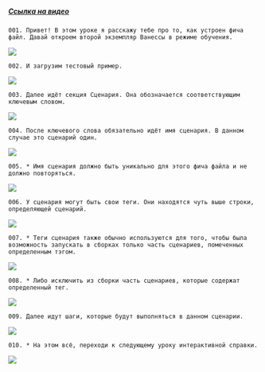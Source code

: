 ﻿##### [Ссылка на видео](https://youtu.be/HIQX2QY5ECA)

	001. Привет! В этом уроке я расскажу тебе про то, как устроен фича файл. Давай откроем второй экземпляр Ванессы в режиме обучения.

![](https://vanessa-files.do.bit-erp.ru/Doc/1.2.040.1/MD/Глава03/images/000_КакУстроенFeatureФайлСекцияСценария.png)

	002. И загрузим тестовый пример.

![](https://vanessa-files.do.bit-erp.ru/Doc/1.2.040.1/MD/Глава03/images/005_КакУстроенFeatureФайлСекцияСценария.png)

	003. Далее идёт секция Сценария. Она обозначается соответствующим ключевым словом.

![](https://vanessa-files.do.bit-erp.ru/Doc/1.2.040.1/MD/Глава03/images/008_КакУстроенFeatureФайлСекцияСценария.png)

	004. После ключевого слова обязательно идёт имя сценария. В данном случае это сценарий один.

![](https://vanessa-files.do.bit-erp.ru/Doc/1.2.040.1/MD/Глава03/images/013_КакУстроенFeatureФайлСекцияСценария.png)

	005. * Имя сценария должно быть уникально для этого фича файла и не должно повторяться.

![](https://vanessa-files.do.bit-erp.ru/Doc/1.2.040.1/MD/Глава03/images/016_КакУстроенFeatureФайлСекцияСценария.png)

	006. У сценария могут быть свои теги. Они находятся чуть выше строки, определяющей сценарий.

![](https://vanessa-files.do.bit-erp.ru/Doc/1.2.040.1/MD/Глава03/images/019_КакУстроенFeatureФайлСекцияСценария.png)

	007. * Теги сценария также обычно используются для того, чтобы была возможность запускать в сборках только часть сценариев, помеченных определенным тэгом.

![](https://vanessa-files.do.bit-erp.ru/Doc/1.2.040.1/MD/Глава03/images/022_КакУстроенFeatureФайлСекцияСценария.png)

	008. * Либо исключить из сборки часть сценариев, которые содержат определенный тег.

![](https://vanessa-files.do.bit-erp.ru/Doc/1.2.040.1/MD/Глава03/images/023_КакУстроенFeatureФайлСекцияСценария.png)

	009. Далее идут шаги, которые будут выполняться в данном сценарии.

![](https://vanessa-files.do.bit-erp.ru/Doc/1.2.040.1/MD/Глава03/images/026_КакУстроенFeatureФайлСекцияСценария.png)

	010. * На этом всё, переходи к следующему уроку интерактивной справки.

![](https://vanessa-files.do.bit-erp.ru/Doc/1.2.040.1/MD/Глава03/images/029_КакУстроенFeatureФайлСекцияСценария.png)

